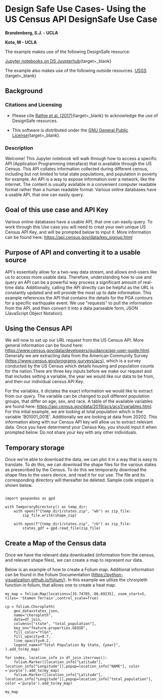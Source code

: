 # Design Safe Use Cases- Using the US Census API DesignSafe Use Case

**Brandenberg, S.J. - UCLA**<br/>

**Kota, M - UCLA**<br/>


The example makes use of the following DesignSafe resource:

[Jupyter notebooks on DS Juypterhub](https://www.designsafe-ci.org/rw/workspace/#!/Jupyter::Analysis){target=_blank}<br/>

The example also makes use of the following outside resources. 
[USGS ](https://www.usgs.gov/products/web-tools/apis){target=_blank}<br/>

## Background
### Citations and Licensing


* Please cite [Rathje et al. (2017)](https://doi.org/10.1061/(ASCE)NH.1527-6996.0000246){target=_blank} to acknowledge the use of DesignSafe resources.  

* This software is distributed under the [GNU General Public License](https://www.gnu.org/licenses/gpl-3.0.html){target=_blank}.  


### Description  
Welcome! This Jupyter notebook will walk through how to access a specific API (Application Programming interaface) that is available through the US Census. This API collates information collected during different census, including but not limited to total state populations, and population in poverty for example. An API is a way to expose information over a network, like the internet. The content is usually available in a convenient computer readable format rather than a human readable format. Various online databases have a usable API, that one can easily query. 

## Goal of this use case and API Key
 Various online databases have a usable API, that one can easily query. To work through this Use case you will need to creat your own unique US Census API Key, and will be prompted below to input it. More information can be found here: https://api.census.gov/data/key_signup.html
 
## Purpose of API and converting it to a usable source 

API's essentially allow for a two-way data stream, and allows end-users like us to access more usable data. Therefore, understanding how to use and query an API can be a powerful way process a significant amount of real-time data. Additionally, calling the API directly can be helpful as the URL is constantly updated and will provide the most up to date information. This example references the API that contains the details for the PGA contours for a specific earthquake event. We use 
"requests" to pull the information from the API, and then convert it into a data parseable form, JSON (JavaScript Object Notation). 

## Using the Census API

 We will now to set up our URL request from the US Census API. More general information can be found here: https://www.census.gov/data/developers/guidance/api-user-guide.html. Generally we are extracting data from the American Community Survey (https://www.census.gov/programs-surveys/acs), which is a survey conducted by the US Census which details housing and population counts for the nation.There are three key inputs before we make our request and that includes setting a variable, the year we would like our data to be from, and then our individual census API Key. 

 For the variables, it dictates the exact information we would like to extract from our query. The variable can be changed to pull different population groups, that differ on age, sex, and race. A table of the available variables are found here: https://api.census.gov/data/2019/acs/acs1/variables.html. For this intial example, we are looking at total population which is the variable 'B01001_001E'. Additionally we are looking at data from 20202. This information along with our Census API key will allow us to extract relevant data. Once you have determiend your Census Key, you should input it when prompted below. Do not share your key with any other individuals. 

## Temporary storage 
Once we're able to download the data, we can plot it in a way that is easy to translate. To do this, we can download the shape files for the various states as presecribed by the Census. To do this we temporarily download the shape files to the users device, and read it for our use. The file and its corresponding directory will thereafter be deleted. Sample code snippet is shown below. 
```` from tempfile import TemporaryDirectory

import geopandas as gpd

with TemporaryDirectory() as temp_dir:
    with open(f"{temp_dir}/states.zip", "wb") as zip_file:
        zip_file.write(shape_zip)
    
    with open(f"{temp_dir}/states.zip", "rb") as zip_file:
        states_gdf = gpd.read_file(zip_file)
````

## Create a Map of the Census data 
Once we have the relevant data downloaded (information from the census, and relevant shape files), we can create a map to represent our data. 

Below is an example of how to create a Folium map. Additional information can be found in the Folium Documentation (https://python-visualization.github.io/folium/). In this example we utilize the chrorpleth function in folium, that allows one to create a heat map. 

```
my_map = folium.Map(locations=[35.74785,-86.69235], zoom_start=5, tiles= 'Stamen Terrain',control_scale=True)

cp = folium.Choropleth(
    geo_data=states_json,
    name="choropleth",
    data=df_join,
    columns=["state", "total_population"],
    key_on="feature.properties.GEOID",
    fill_color="YlGn",
    fill_opacity=0.7,
    line_opacity=0.2,
    legend_name=f"Total Population By State, {year}",
).add_to(my_map)

for index, location_info in df_join.iterrows():
    folium.Marker([location_info["Latitude"], location_info["Longitude"]],popup=location_info["NAME"], color ='purple').add_to(my_map)
    folium.Marker([location_info["Latitude"], location_info["Longitude"]],popup=location_info["total_population"], color ='purple').add_to(my_map)

my_map
```


